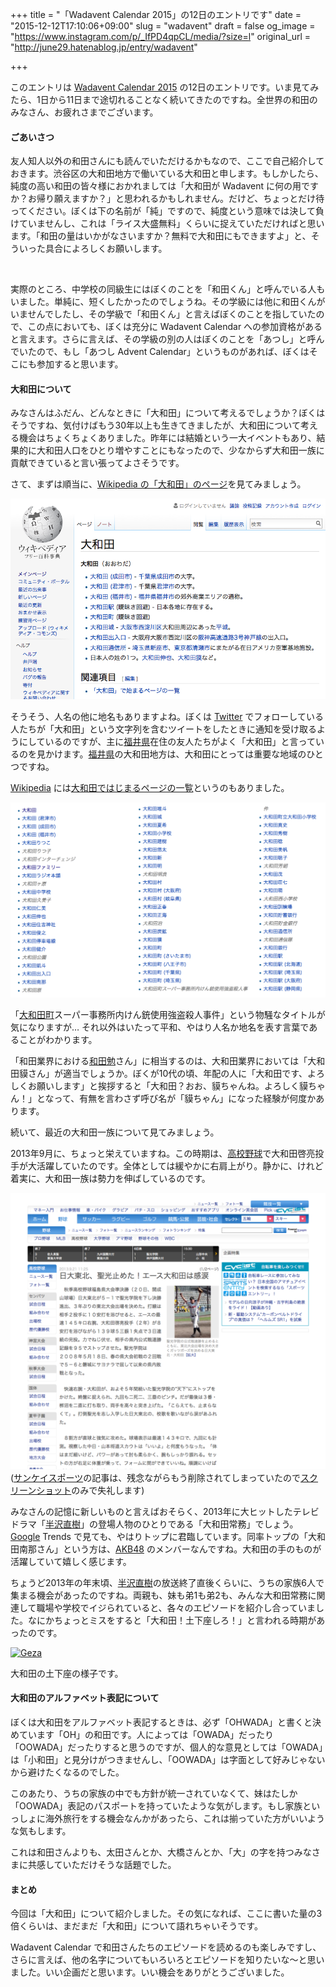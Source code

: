 +++
title = "「Wadavent Calendar 2015」の12日のエントリです"
date = "2015-12-12T17:10:06+09:00"
slug = "wadavent"
draft = false
og_image = "https://www.instagram.com/p/_IfPD4qpCL/media/?size=l"
original_url = "http://june29.hatenablog.jp/entry/wadavent"

+++

<p>このエントリは <a href="http://www.adventar.org/calendars/1235" title="Wadavent Calendar Advent Calendar 2015 - Adventar">Wadavent Calendar 2015</a> の12日のエントリです。いま見てみたら、1日から11日まで途切れることなく続いてきたのですね。全世界の和田のみなさん、お疲れさまでございます。</p>

<h4>ごあいさつ</h4>

<p>友人知人以外の和田さんにも読んでいただけるかもなので、ここで自己紹介しておきます。渋谷区の大和田地方で働いている大和田と申します。もしかしたら、純度の高い和田の皆々様におかれましては「大和田が Wadavent に何の用ですか？お帰り願えますか？」と思われるかもしれません。だけど、ちょっとだけ待ってください。ぼくは下の名前が「純」ですので、純度という意味では決して負けていませんし、これは「ライス大盛無料」くらいに捉えていただければと思います。「和田の量はいかがなさいますか？無料で大和田にもできますよ」と、そういった具合によろしくお願いします。</p>

<p><a href="https://www.instagram.com/p/_IfPD4qpCL/"><img src="https://www.instagram.com/p/_IfPD4qpCL/media/?size=l" alt=""></a></p>

<p>実際のところ、中学校の同級生にはぼくのことを「和田くん」と呼んでいる人もいました。単純に、短くしたかったのでしょうね。その学級には他に和田くんがいませんでしたし、その学級で「和田くん」と言えばぼくのことを指していたので、この点においても、ぼくは充分に Wadavent Calendar への参加資格があると言えます。さらに言えば、その学級の別の人はぼくのことを「あつし」と呼んでいたので、もし「あつし Advent Calendar」というものがあれば、ぼくはそこにも参加すると思います。</p>

<h4>大和田について</h4>

<p>みなさんはふだん、どんなときに「大和田」について考えるでしょうか？ぼくはそうですね、気付けばもう30年以上も生きてきましたが、大和田について考える機会はちょくちょくありました。昨年には結婚という一大イベントもあり、結果的に大和田人口をひとり増やすことにもなったので、少なからず大和田一族に貢献できていると言い張ってよさそうです。</p>

<p>さて、まずは順当に、<a href="https://ja.wikipedia.org/wiki/%E5%A4%A7%E5%92%8C%E7%94%B0" title="大和田 - Wikipedia">Wikipedia の「大和田」のページ</a>を見てみましょう。</p>

<p><span itemscope itemtype="http://schema.org/Photograph"><img src="/post/2015/12/12/wadavent-20151212162944.png" alt="f:id:june29:20151212162944p:plain" title="f:id:june29:20151212162944p:plain" class="hatena-fotolife" itemprop="image"></span></p>

<p>そうそう、人名の他に地名もありますよね。ぼくは <a class="keyword" href="http://d.hatena.ne.jp/keyword/Twitter">Twitter</a> でフォローしている人たちが「大和田」という文字列を含むツイートをしたときに通知を受け取るようにしているのですが、主に<a class="keyword" href="http://d.hatena.ne.jp/keyword/%CA%A1%B0%E6%B8%A9">福井県</a>在住の友人たちがよく「大和田」と言っているのを見かけます。<a class="keyword" href="http://d.hatena.ne.jp/keyword/%CA%A1%B0%E6%B8%A9">福井県</a>の大和田地方は、大和田にとっては重要な地域のひとつですね。</p>

<p><a class="keyword" href="http://d.hatena.ne.jp/keyword/Wikipedia">Wikipedia</a> には<a href="https://ja.wikipedia.org/wiki/%E7%89%B9%E5%88%A5:%E5%89%8D%E6%96%B9%E4%B8%80%E8%87%B4%E3%83%9A%E3%83%BC%E3%82%B8%E4%B8%80%E8%A6%A7/%E5%A4%A7%E5%92%8C%E7%94%B0" title="先頭が同じ全ページ - Wikipedia">大和田ではじまるページの一覧</a>というのもありました。</p>

<p><span itemscope itemtype="http://schema.org/Photograph"><img src="/post/2015/12/12/wadavent-20151212163427.png" alt="f:id:june29:20151212163427p:plain" title="f:id:june29:20151212163427p:plain" class="hatena-fotolife" itemprop="image"></span></p>

<p>「<a class="keyword" href="http://d.hatena.ne.jp/keyword/%C2%E7%CF%C2%C5%C4%C4%AE">大和田町</a>スーパー事務所内けん銃使用強盗殺人事件」という物騒なタイトルが気になりますが… それ以外はいたって平和、やはり人名か地名を表す言葉であることがわかります。</p>

<p>「和田業界における<a class="keyword" href="http://d.hatena.ne.jp/keyword/%CF%C2%C5%C4%CA%D9">和田勉</a>さん」に相当するのは、大和田業界においては「大和田貘さん」が適当でしょうか。ぼくが10代の頃、年配の人に「大和田です、よろしくお願いします」と挨拶すると「大和田？おお、貘ちゃんね。よろしく貘ちゃん！」となって、有無を言わさず呼び名が「貘ちゃん」になった経験が何度かあります。</p>

<p>続いて、最近の大和田一族について見てみましょう。</p>

<script type="text/javascript" src="//www.google.com/trends/embed.js?hl=ja&amp;q=%E5%A4%A7%E5%92%8C%E7%94%B0&amp;tz=Etc/GMT-9&amp;content=1&amp;cid=TIMESERIES_GRAPH_0&amp;export=5&amp;w=540&amp;h=360"></script>


<p>2013年9月に、ちょっと栄えていますね。この時期は、<a class="keyword" href="http://d.hatena.ne.jp/keyword/%B9%E2%B9%BB%CC%EE%B5%E5">高校野球</a>で大和田啓亮投手が大活躍していたのです。全体としては緩やかに右肩上がり。静かに、けれど着実に、大和田一族は勢力を伸ばしているのです。</p>

<p><span itemscope itemtype="http://schema.org/Photograph"><img src="/post/2015/12/12/wadavent-20151212162055.png" alt="f:id:june29:20151212162055p:plain" title="f:id:june29:20151212162055p:plain" class="hatena-fotolife" itemprop="image"></span>
(<a class="keyword" href="http://d.hatena.ne.jp/keyword/%A5%B5%A5%F3%A5%B1%A5%A4%A5%B9%A5%DD%A1%BC%A5%C4">サンケイスポーツ</a>の記事は、残念ながらもう削除されてしまっていたので<a class="keyword" href="http://d.hatena.ne.jp/keyword/%A5%B9%A5%AF%A5%EA%A1%BC%A5%F3%A5%B7%A5%E7%A5%C3%A5%C8">スクリーンショット</a>のみで失礼します)</p>

<p>みなさんの記憶に新しいものと言えばおそらく、2013年に大ヒットしたテレビドラマ「<a class="keyword" href="http://d.hatena.ne.jp/keyword/%C8%BE%C2%F4%C4%BE%BC%F9">半沢直樹</a>」の登場人物のひとりである「大和田常務」でしょう。<a class="keyword" href="http://d.hatena.ne.jp/keyword/Google">Google</a> Trends で見ても、やはりトップに君臨しています。同率トップの「大和田南那さん」という方は、<a class="keyword" href="http://d.hatena.ne.jp/keyword/AKB48">AKB48</a> のメンバーなんですね。大和田の手のものが活躍していて嬉しく感じます。</p>

<script type="text/javascript" src="//www.google.com/trends/embed.js?hl=ja&amp;q=%E5%A4%A7%E5%92%8C%E7%94%B0&amp;tz=Etc/GMT-9&amp;content=1&amp;cid=TOP_QUERIES_0_0&amp;export=5&amp;w=540&amp;h=500"></script>


<p>ちょうど2013年の年末頃、<a class="keyword" href="http://d.hatena.ne.jp/keyword/%C8%BE%C2%F4%C4%BE%BC%F9">半沢直樹</a>の放送終了直後くらいに、うちの家族6人で集まる機会があったのですね。両親も、妹も弟1も弟2も、みんな大和田常務に関連して職場や学校でイジられていると、各々のエピソードを紹介し合っていました。なにかちょっとミスをすると「大和田！土下座しろ！」と言われる時期があったのです。</p>

<p><a data-flickr-embed="true" href="https://www.flickr.com/photos/june29/10403595426/" title="Geza"><img src="https://farm4.staticflickr.com/3751/10403595426_29388ba9cf_z.jpg" alt="Geza"></a><script async src="//embedr.flickr.com/assets/client-code.js" charset="utf-8"></script></p>

<p>大和田の土下座の様子です。</p>

<h4>大和田のアルファベット表記について</h4>

<p>ぼくは大和田をアルファベット表記するときは、必ず「OHWADA」と書くと決めています「OH」の和田です。人によっては「OWADA」だったり「OOWADA」だったりすると思うのですが、個人的な意見としては「OWADA」は「小和田」と見分けがつきませんし、「OOWADA」は字面として好みじゃないから避けたくなるのでした。</p>

<p>このあたり、うちの家族の中でも方針が統一されていなくて、妹はたしか「OOWADA」表記のパスポートを持っていたような気がします。もし家族といっしょに海外旅行をする機会なんかがあったら、これは揃っていた方がいいような気もします。</p>

<p>これは和田さんよりも、太田さんとか、大橋さんとか、「大」の字を持つみなさまに共感していただけそうな話題でした。</p>

<h4>まとめ</h4>

<p>今回は「大和田」について紹介しました。その気になれば、ここに書いた量の3倍くらいは、まだまだ「大和田」について語れちゃいそうです。</p>

<p>Wadavent Calendar で和田さんたちのエピソードを読めるのも楽しみですし、さらに言えば、他の名字についてもいろいろとエピソードを知りたいな〜と思いました。いい企画だと思います。いい機会をありがとうございました。</p>
